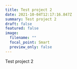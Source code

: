 ```yaml
---
title: Test project 2
date: 2021-10-04T12:17:16.847Z
summary: Test project 2
draft: false
featured: false
image:
  filename: ""
  focal_point: Smart
  preview_only: false
---
```

Test project 2
